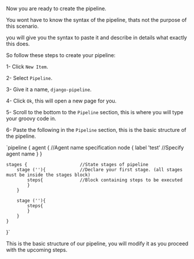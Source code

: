 Now you are ready to create the pipeline.

You wont have to know the syntax of the pipeline, thats not the purpose of this scenario.

you will give you the syntax to paste it and describe in details what exactly this does.

So follow these steps to create your pipeline:

1- Click `New Item`.

2- Select `Pipeline`.

3- Give it a name, `django-pipeline`.

4- Click `Ok`, this will open a new page for you.

5- Scroll to the bottom to the `Pipeline` section, this is where you will type your groovy code in.

6- Paste the following in the `Pipeline` section, this is the basic structure of the pipeline.

`pipeline {
  agent {                       //Agent name specification
    node {
      label 'test'              //Specify agent name
    }
  }

	stages {                    //State stages of pipeline
		stage (''){             //Declare your first stage. (all stages must be inside the stages block)
			steps{              //Block containing steps to be executed
			}
		}

		stage (''){
			steps{
			}
		}
	}
}`

This is the basic structure of our pipeline, you will modify it as you proceed with the upcoming steps.

